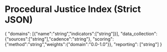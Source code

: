 # Procedural Justice Index (Strict JSON)

{
  "domains": [{"name":"string","indicators":["string"]}],
  "data_collection": {"sources":["string"],"cadence":"string"},
  "scoring": {"method":"string","weights":{"domain":"0.0-1.0"}},
  "reporting": ["string"]
}

